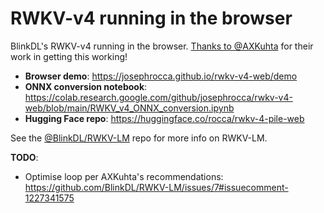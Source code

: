 # RWKV-v4 running in the browser
BlinkDL's RWKV-v4 running in the browser. [Thanks to @AXKuhta](https://github.com/BlinkDL/RWKV-LM/issues/7#issuecomment-1221261944) for their work in getting this working!

* **Browser demo**: https://josephrocca.github.io/rwkv-v4-web/demo
* **ONNX conversion notebook**: https://colab.research.google.com/github/josephrocca/rwkv-v4-web/blob/main/RWKV_v4_ONNX_conversion.ipynb
* **Hugging Face repo**: https://huggingface.co/rocca/rwkv-4-pile-web

See the [@BlinkDL/RWKV-LM](https://github.com/BlinkDL/RWKV-LM) repo for more info on RWKV-LM.

**TODO**:
* Optimise loop per AXKuhta's recommendations: https://github.com/BlinkDL/RWKV-LM/issues/7#issuecomment-1227341575
